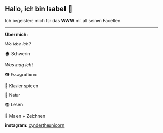 ## Hallo, ich bin Isabell :unicorn:

Ich begeistere mich für das **WWW** mit all seinen Facetten. 

___
**Über mich:**

*Wo lebe ich?*

:house: Schwerin

*Was mag ich?*

:camera: Fotografieren 

:musical_keyboard: Klavier spielen 

:deciduous_tree: Natur 

:books: Lesen 

:art: Malen + Zeichnen




**instagram:** [cyndertheunicorn](https://www.instagram.com/cyndertheunicorn/)
